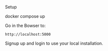 Setup

docker compose up

Go in the Bowser to:

`http://localhost:5000`

Signup up and login to use your local installation.

